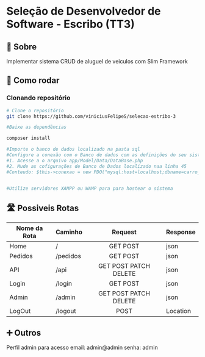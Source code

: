 # Seleção de Desenvolvedor de Software - Escribo (TT3)

## :memo: Sobre
Implementar sistema CRUD de aluguel de veiculos com Slim Framework


## 👷 Como rodar

### Clonando repositório
```bash
# Clone o repositório
git clone https://github.com/viniciusFelipeS/selecao-estribo-3

#Baixe as dependências

composer install

#Importe o banco de dados localizado na pasta sql
#Configure a conexão com o Banco de dados com as definições do seu sistema
#1. Acesse a o arquivo app/Model/Data/DataBase.php
#2. Mude as cofigurações de Banco de Dados localizado naa linha 45
#Conteudo: $this->conexao = new PDO("mysql:host=localhost;dbname=carro_facil","root","");


#Utilize servidores XAMPP ou WAMP para para hostear o sistema

```

## 🛣️ Possiveis Rotas

| Nome da Rota | Caminho  |        Request        | Response |
|--------------|----------|:---------------------:|----------|
| Home         |     /    |        GET POST       |   json   |
| Pedidos      | /pedidos |        GET POST       |   json   |
| API          |   /api   | GET POST PATCH DELETE |   json   |
| Login        |  /login  |        GET POST       |   json   |
| Admin        |  /admin  | GET POST PATCH DELETE |   json   |
| LogOut       |  /logout |          POST         | Location |


## ➕ Outros

Perfil admin para acesso
email: admin@admin
senha: admin



